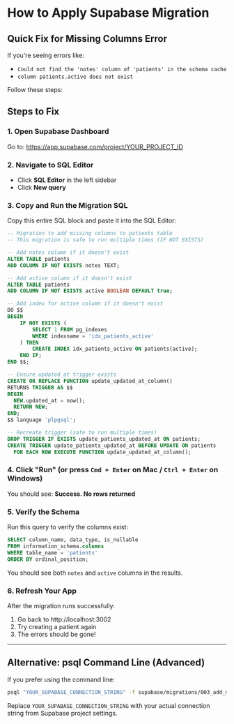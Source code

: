 # How to Apply Supabase Migration

## Quick Fix for Missing Columns Error

If you're seeing errors like:
- `Could not find the 'notes' column of 'patients' in the schema cache`
- `column patients.active does not exist`

Follow these steps:

## Steps to Fix

### 1. Open Supabase Dashboard
Go to: https://app.supabase.com/project/YOUR_PROJECT_ID

### 2. Navigate to SQL Editor
- Click **SQL Editor** in the left sidebar
- Click **New query**

### 3. Copy and Run the Migration SQL

Copy this entire SQL block and paste it into the SQL Editor:

```sql
-- Migration to add missing columns to patients table
-- This migration is safe to run multiple times (IF NOT EXISTS)

-- Add notes column if it doesn't exist
ALTER TABLE patients
ADD COLUMN IF NOT EXISTS notes TEXT;

-- Add active column if it doesn't exist
ALTER TABLE patients
ADD COLUMN IF NOT EXISTS active BOOLEAN DEFAULT true;

-- Add index for active column if it doesn't exist
DO $$
BEGIN
    IF NOT EXISTS (
        SELECT 1 FROM pg_indexes
        WHERE indexname = 'idx_patients_active'
    ) THEN
        CREATE INDEX idx_patients_active ON patients(active);
    END IF;
END $$;

-- Ensure updated_at trigger exists
CREATE OR REPLACE FUNCTION update_updated_at_column()
RETURNS TRIGGER AS $$
BEGIN
  NEW.updated_at = now();
  RETURN NEW;
END;
$$ language 'plpgsql';

-- Recreate trigger (safe to run multiple times)
DROP TRIGGER IF EXISTS update_patients_updated_at ON patients;
CREATE TRIGGER update_patients_updated_at BEFORE UPDATE ON patients
  FOR EACH ROW EXECUTE FUNCTION update_updated_at_column();
```

### 4. Click "Run" (or press `Cmd + Enter` on Mac / `Ctrl + Enter` on Windows)

You should see: **Success. No rows returned**

### 5. Verify the Schema

Run this query to verify the columns exist:

```sql
SELECT column_name, data_type, is_nullable
FROM information_schema.columns
WHERE table_name = 'patients'
ORDER BY ordinal_position;
```

You should see both `notes` and `active` columns in the results.

### 6. Refresh Your App

After the migration runs successfully:
1. Go back to http://localhost:3002
2. Try creating a patient again
3. The errors should be gone!

---

## Alternative: psql Command Line (Advanced)

If you prefer using the command line:

```bash
psql "YOUR_SUPABASE_CONNECTION_STRING" -f supabase/migrations/003_add_missing_patient_columns.sql
```

Replace `YOUR_SUPABASE_CONNECTION_STRING` with your actual connection string from Supabase project settings.

